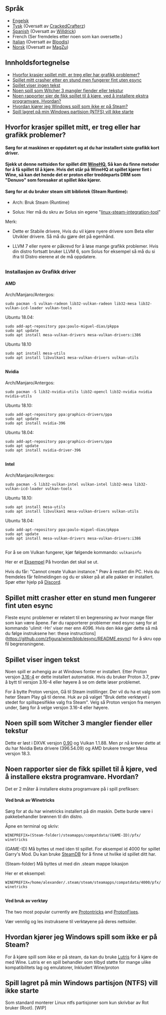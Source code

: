 ## Språk
-  [Engelsk](#table-of-content)
-  [Tysk](README_DE.md) (Oversatt av [CrackedCrafterz](https://github.com/CrackedCrafterz))
-  [Spanish](README_ESP.md) (Oversatt av [Willdrick](https://github.com/Willdrick))
-  French (Ser fremdeles etter noen som kan oversette.)
-  [Italian](README_IT.md) (Oversatt av [Bloodis](https://github.com/bloodis))
-  [Norsk](README_NO.md) (Oversatt av [MagZu](https://github.com/magzu))

## Innholdsfortegnelse
  - [Hvorfor krasjer spillet mitt, er treg eller har grafikk problemer?](#hvorfor-krasjer-spillet-mitt-er-treg-eller-har-grafikk-problemer)
  - [Spillet mitt crasher etter en stund men fungerer fint uten esync](#spillet-mitt-crasher-etter-en-stund-men-fungerer-fint-uten-esync)
  - [Spillet viser ingen tekst](#spillet-viser-ingen-tekst)
  - [Noen spill som Witcher 3 mangler fiender eller tekstur](#noen-spill-som-witcher-3-mangler-fiender-eller-tekstur)
  - [Noen rapporter sier de fikk spillet til å kjøre, ved å installere ekstra programvare. Hvordan?](#noen-rapporter-sier-de-fikk-spillet-til-å-kjøre-ved-å-installere-ekstra-programvare-hvordan)
  - [Hvordan kjører jeg Windows spill som ikke er på Steam?](#hvordan-kjører-jeg-windows-spill-som-ikke-er-på-steam)
  - [Spill lagret på min Windows partisjon (NTFS) vill ikke starte](#spill-lagret-på-min-windows-partisjon-ntfs-vill-ikke-starte)
## Hvorfor krasjer spillet mitt, er treg eller har grafikk problemer?

#### Sørg for at maskinen er oppdatert og at du har installert siste grafikk kort driver.

#### Sjekk ut denne nettsiden for spillet ditt [WineHQ](https://appdb.winehq.org), Så kan du finne metoder for å få spillet til å kjøre. Hvis det står på WineHQ at spillet kjører fint i Wine, så kan det hende det er proton eller treddeparts DRM som "Denuvo" som foresaker at spillet ikke kjører.

#### Sørg for at du bruker steam sitt bibliotek (Steam Runtime):

- Arch: Bruk Steam (Runtime)

- Solus: Her må du skru av Solus sin egene "[linux-steam-integration-tool](https://raw.githubusercontent.com/solus-project/linux-steam-integration/master/.github/LSI_Settings.png)"

Merk:

- Dette er Stabile drivere, Hvis du vil kjøre nyere drivere som Beta eller Utvikler drivere. Så må du gjøre det på egenhånd.

- LLVM 7 eller nyere er påkrevd for å løse mange grafikk problemer. Hvis din distro fortsatt bruker LLVM 6, som Solus for eksempel så må du si ifra til Distro eierene at de må oppdatere.



##
### Installasjon av Grafikk driver
#### AMD

Arch/Manjaro/Antergos:
```
sudo pacman -S vulkan-radeon lib32-vulkan-radeon lib32-mesa lib32-vulkan-icd-loader vulkan-tools
```

Ubuntu 18.04:
```
sudo add-apt-repository ppa:paulo-miguel-dias/pkppa
sudo apt update
sudo apt install mesa-vulkan-drivers mesa-vulkan-drivers:i386
```
Ubuntu 18.10

```
sudo apt install mesa-utils
sudo apt install libvulkan1 mesa-vulkan-drivers vulkan-utils
```
##
#### Nvidia

Arch/Manjaro/Antergos:
```
sudo pacman -S lib32-nvidia-utils lib32-opencl lib32-nvidia nvidia nvidia-utils
```

Ubuntu 18.10:
```
sudo add-apt-repository ppa:graphics-drivers/ppa
sudo apt update
sudo apt install nvidia-396
```

Ubuntu 18.04:
```
sudo add-apt-repository ppa:graphics-drivers/ppa
sudo apt update
sudo apt install nvidia-driver-396
```
##
#### Intel

Arch/Manjaro/Antergos:
```
sudo pacman -S lib32-vulkan-intel vulkan-intel lib32-mesa lib32-vulkan-icd-loader vulkan-tools
```

Ubuntu 18.10:
```
sudo apt install mesa-utils
sudo apt install libvulkan1 mesa-vulkan-drivers vulkan-utils
```

Ubuntu 18.04:
```
sudo add-apt-repository ppa:paulo-miguel-dias/pkppa
sudo apt update
sudo apt install mesa-vulkan-drivers mesa-vulkan-drivers:i386
```
##
For å se om Vulkan fungerer, kjør følgende kommando: `vulkaninfo`

Her er et [Eksempel](https://raw.githubusercontent.com/NoXPhasma/protondb_faq/master/VulkaninfoExample.png) På hvordan det skal se ut.

Hvis du får: "Cannot create Vulkan instance." Prøv å restart din PC. Hvis du fremdeles får feilmeldingen og du er sikker på at alle pakker er installert. Spør etter hjelp på [Discord](https://discord.gg/uuwK9EV).

## Spillet mitt crasher etter en stund men fungerer fint uten esync

Fleste esync problemer er relatert til en begrensning av hvor mange filer som kan være åpene. Før du rapporterer problemer med esync sørg for at kommando 'ulimit -Hn' viser mer enn 4096. Hvis den ikke gjør dette så må du følge instruksene her: these instructions](https://github.com/zfigura/wine/blob/esync/README.esync) for å skru opp fil begrensningene.

## Spillet viser ingen tekst

Noen spill er avhengig av at Windows fonter er installert. Etter Proton versjon [3.16-4](https://github.com/ValveSoftware/Proton/wiki/Changelog#316-4) er dette installert automatisk. Hvis du bruker Proton 3.7, prøv å bytt til versjon 3.16-4 eller høyere å se om dette løser problemet.

For å bytte Proton versjon, Gå til Steam instillinger. Der vil du ha et valg som heter Steam Play gå til denne. Huk av på valget "Bruk dette verktøyet i stedet for spillspesifikke valg fra Steam". Velg så Proton versjon fra menyen under, Sørg for å velge versjon 3.16-4 eller høyere.

## Noen spill som Witcher 3 mangler fiender eller tekstur

Dette er løst i DXVK versjon [0.90](https://github.com/doitsujin/dxvk/releases/tag/v0.90) og Vulkan 1.1.88.
Men pr nå krever dette at du har Nvidia Beta drivere (396.54.09) og AMD brukere trenger Mesa versjon 18.3.

## Noen rapporter sier de fikk spillet til å kjøre, ved å installere ekstra programvare. Hvordan?

Det er 2 måter å installere ekstra programvare på i spill prefiksen:

#### Ved bruk av Winetricks
Sørg for at du har winetricks installert på din maskin. Dette burde være i pakkebehandler brønnen til din distro.

Åpne en terminal og skriv:
```
WINEPREFIX=(Steam-folder)/steamapps/compatdata/(GAME-ID)/pfx/ winetricks
```
(GAME-ID) Må byttes ut med iden til spillet.  For eksempel id 4000 for spillet Garry's Mod. Du kan bruke [SteamDB](https://steamdb.info) for å finne ut hvilke id spillet ditt har.

(Steam-folder) Må byttes ut med din .steam mappe lokasjon

Her er et eksempel:

```
WINEPREFIX=/home/alexander/.steam/steam/steamapps/compatdata/4000/pfx/ winetricks
```
##
#### Ved bruk av verktøy

The two most popular currently are [Protontricks](https://github.com/Sirmentio/protontricks) and [ProtonFixes](https://github.com/simons-public/protonfixes).

Vær vennlig og les instruksene til verktøyene på deres nettsider.

## Hvordan kjører jeg Windows spill som ikke er på Steam?

For å kjøre spill som ikke er på steam, da kan du bruke [Lutris](https://lutris.net/) for å kjøre de med Wine. Lutris er en spill behandler som tilbyd støtte for mange ulike kompatibilitets lag og emulatorer, Inkludert Wine/proton

## Spill lagret på min Windows partisjon (NTFS) vill ikke starte

Som standard monterer Linux ntfs partisjoner som kun skrivbar av Rot bruker (Root). [WIP]
